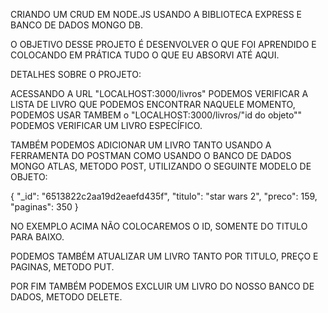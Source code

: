 CRIANDO UM CRUD EM NODE.JS USANDO A BIBLIOTECA EXPRESS E BANCO DE DADOS MONGO DB.

O OBJETIVO DESSE PROJETO É DESENVOLVER O QUE FOI APRENDIDO E COLOCANDO EM PRÁTICA TUDO O QUE EU ABSORVI ATÉ AQUI.

DETALHES SOBRE O PROJETO:

ACESSANDO A URL "LOCALHOST:3000/livros" PODEMOS VERIFICAR A LISTA DE LIVRO QUE PODEMOS ENCONTRAR NAQUELE MOMENTO, PODEMOS USAR TAMBEM o "LOCALHOST:3000/livros/"id do objeto"" PODEMOS VERIFICAR UM LIVRO ESPECÍFICO.

TAMBÉM PODEMOS ADICIONAR UM LIVRO TANTO USANDO A FERRAMENTA DO POSTMAN COMO USANDO O BANCO DE DADOS MONGO ATLAS, METODO POST, UTILIZANDO O SEGUINTE MODELO DE OBJETO:

{
  "_id": "6513822c2aa19d2eaefd435f",
  "titulo": "star wars 2",
  "preco": 159,
  "paginas": 350
}

NO EXEMPLO ACIMA NÃO COLOCAREMOS O ID, SOMENTE DO TITULO PARA BAIXO.

PODEMOS TAMBÉM ATUALIZAR UM LIVRO TANTO POR TITULO, PREÇO E PAGINAS, METODO PUT.

POR FIM TAMBÉM PODEMOS EXCLUIR UM LIVRO DO NOSSO BANCO DE DADOS, METODO DELETE.
